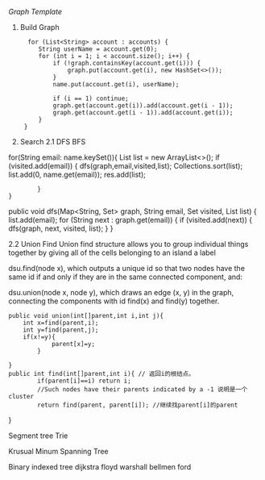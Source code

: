 *Graph Template*

1. Build Graph
   
         for (List<String> account : accounts) {
            String userName = account.get(0);
            for (int i = 1; i < account.size(); i++) {
                if (!graph.containsKey(account.get(i))) {
                    graph.put(account.get(i), new HashSet<>());
                }
                name.put(account.get(i), userName);
                
                if (i == 1) continue;
                graph.get(account.get(i)).add(account.get(i - 1));
                graph.get(account.get(i - 1)).add(account.get(i));
            }
        }


2. Search
2.1 DFS BFS

for(String email: name.keySet()){
             List<String> list = new ArrayList<>();
            if (visited.add(email)) {
                dfs(graph,email,visited,list);
                Collections.sort(list);
                list.add(0, name.get(email));
                res.add(list);
                
            } 
    }
 public void dfs(Map<String, Set<String>> graph, String email, Set<String> visited, List<String> list) {
        list.add(email);
        for (String next : graph.get(email)) {
            if (visited.add(next)) {
                dfs(graph, next, visited, list);
            }
        }


2.2 Union Find 
Union find structure allows you to group individual things together by giving all of the cells belonging to an island a label

dsu.find(node x), which outputs a unique id so that two nodes have the same id if and only if they are in the same connected component, and:


dsu.union(node x, node y), which draws an edge (x, y) in the graph, connecting the components with id find(x) and find(y) together.


    public void union(int[]parent,int i,int j){
        int x=find(parent,i);
        int y=find(parent,j);
        if(x!=y){
                parent[x]=y;
            }
        
    }
    public int find(int[]parent,int i){ // 返回i的根结点。
            if(parent[i]==i) return i;
            //Such nodes have their parents indicated by a -1 说明是一个cluster
            return find(parent, parent[i]); //继续找parent[i]的parent
}

Segment tree
Trie 

Krusual Minum Spanning Tree


Binary indexed tree
dijkstra
floyd warshall
bellmen ford
